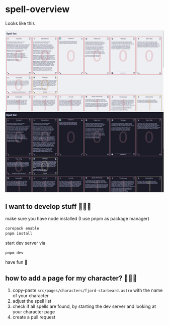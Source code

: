 # spell-overview 
Looks like this

![fjord screenshot](assets/fjord-screenshot-light.png)
![fjord screenshot](assets/fjord-screenshot-dark.png)

## I want to develop stuff 👨🏽‍💻

make sure you have node installed (I use pnpm as package manager)

```shell
corepack enable 
pnpm install
```

start dev server via

```shell
pnpm dev
```

have fun 🚀

## how to add a page for my character? 🧙🏼‍♂️
1. copy-paste `src/pages/characters/fjord-starbeard.astro` with the name of your character
2. adjust the spell list
3. check if all spells are found, by starting the dev server and looking at your character page
4. create a pull request